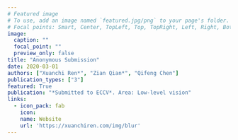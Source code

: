 ```yaml
---
# Featured image
# To use, add an image named `featured.jpg/png` to your page's folder.
# Focal points: Smart, Center, TopLeft, Top, TopRight, Left, Right, BottomLeft, Bottom, BottomRight.
image:
  caption: ""
  focal_point: ""
  preview_only: false
title: "Anonymous Submission"
date: 2020-03-01
authors: ["Xuanchi Ren*", "Zian Qian*", "Qifeng Chen"]
publication_types: ["3"]
featured: True
publication: "*Submitted to ECCV*. Area: Low-level vision"
links:
  - icon_pack: fab
    icon: 
    name: Website
    url: 'https://xuanchiren.com/img/blur'
---
```


